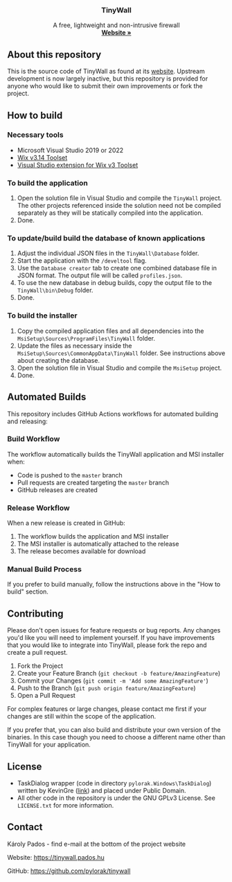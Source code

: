 <br />
<div align="center">
  <h3 align="center">TinyWall</h3>

  <p align="center">
    A free, lightweight and non-intrusive firewall
    <br />
    <a href="https://tinywall.pados.hu"><strong>Website »</strong></a>
  </p>
</div>

## About this repository

This is the source code of TinyWall as found at its [website](https://tinywall.pados.hu). Upstream development is now largely inactive, but this repository is provided for anyone who would like to submit their own improvements or fork the project.

## How to build

### Necessary tools

- Microsoft Visual Studio 2019 or 2022
- [Wix v3.14 Toolset](https://github.com/wixtoolset/wix3/releases/tag/wix3141rtm)
- [Visual Studio extension for Wix v3 Toolset](https://marketplace.visualstudio.com/items?itemName=WixToolset.WiXToolset)

### To build the application

1. Open the solution file in Visual Studio and compile the `TinyWall` project. The other projects referenced inside the solution need not be compiled separately as they will be statically compiled into the application.
1. Done.

### To update/build build the database of known applications

1. Adjust the individual JSON files in the `TinyWall\Database` folder.
1. Start the application with the `/develtool` flag.
1. Use the `Database creator` tab to create one combined database file in JSON format. The output file will be called `profiles.json`.
1. To use the new database in debug builds, copy the output file to the `TinyWall\bin\Debug` folder.
1. Done.

### To build the installer

1. Copy the compiled application files and all dependencies into the `MsiSetup\Sources\ProgramFiles\TinyWall` folder.
1. Update the files as necessary inside the `MsiSetup\Sources\CommonAppData\TinyWall` folder. See instructions above about creating the database.
1. Open the solution file in Visual Studio and compile the `MsiSetup` project.
1. Done.

## Automated Builds

This repository includes GitHub Actions workflows for automated building and releasing:

### Build Workflow

The workflow automatically builds the TinyWall application and MSI installer when:
- Code is pushed to the `master` branch
- Pull requests are created targeting the `master` branch  
- GitHub releases are created

### Release Workflow

When a new release is created in GitHub:
1. The workflow builds the application and MSI installer
2. The MSI installer is automatically attached to the release
3. The release becomes available for download

### Manual Build Process

If you prefer to build manually, follow the instructions above in the "How to build" section.

## Contributing

Please don't open issues for feature requests or bug reports. Any changes you'd like you will need to implement yourself. If you have improvements that you would like to integrate into TinyWall, please fork the repo and create a pull request.

1. Fork the Project
1. Create your Feature Branch (`git checkout -b feature/AmazingFeature`)
1. Commit your Changes (`git commit -m 'Add some AmazingFeature'`)
1. Push to the Branch (`git push origin feature/AmazingFeature`)
1. Open a Pull Request

For complex features or large changes, please contact me first if your changes are still within the scope of the application.

If you prefer that, you can also build and distribute your own version of the binaries. In this case though you need to choose a different name other than TinyWall for your application.

## License

- TaskDialog wrapper (code in directory `pylorak.Windows\TaskDialog`) written by KevinGre ([link](https://www.codeproject.com/Articles/17026/TaskDialog-for-WinForms)) and placed under Public Domain.
- All other code in the repository is under the GNU GPLv3 License. See `LICENSE.txt` for more information.

## Contact

Károly Pados - find e-mail at the bottom of the project website

Website: <https://tinywall.pados.hu>

GitHub: <https://github.com/pylorak/tinywall>
